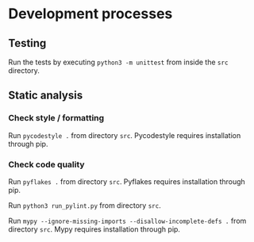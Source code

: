 # Development processes

## Testing

Run the tests by executing `python3 -m unittest` from inside the `src` directory.

## Static analysis

### Check style / formatting

Run `pycodestyle .` from directory `src`.
Pycodestyle requires installation through pip.

### Check code quality

Run `pyflakes .` from directory `src`.
Pyflakes requires installation through pip.

Run `python3 run_pylint.py` from directory `src`.

Run `mypy --ignore-missing-imports --disallow-incomplete-defs .` from directory `src`.
Mypy requires installation through pip.
